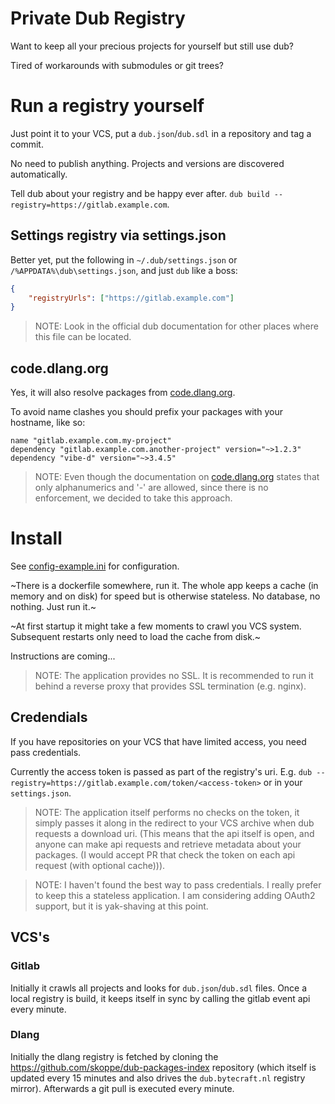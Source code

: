 # Private Dub Registry

Want to keep all your precious projects for yourself but still use dub?

Tired of workarounds with submodules or git trees?

# Run a registry yourself

Just point it to your VCS, put a `dub.json`/`dub.sdl` in a repository and tag a commit.

No need to publish anything. Projects and versions are discovered automatically.

Tell dub about your registry and be happy ever after. `dub build --registry=https://gitlab.example.com`.

## Settings registry via settings.json

Better yet, put the following in `~/.dub/settings.json` or `/%APPDATA%\dub\settings.json`, and just `dub` like a boss:

```json
{
	"registryUrls": ["https://gitlab.example.com"]
}
```

> NOTE: Look in the official dub documentation for other places where this file can be located.

## code.dlang.org

Yes, it will also resolve packages from [code.dlang.org](https://code.dlang.org).

To avoid name clashes you should prefix your packages with your hostname, like so:

```sdl
name "gitlab.example.com.my-project"
dependency "gitlab.example.com.another-project" version="~>1.2.3"
dependency "vibe-d" version="~>3.4.5"
```

> NOTE: Even though the documentation on [code.dlang.org](https://code.dlang.org) states that only alphanumerics and '-' are allowed, since there is no enforcement, we decided to take this approach.

# Install

See <a href="config-example.ini">config-example.ini</a> for configuration.

~There is a dockerfile somewhere, run it. The whole app keeps a cache (in memory and on disk) for speed but is otherwise stateless. No database, no nothing. Just run it.~

~At first startup it might take a few moments to crawl you VCS system. Subsequent restarts only need to load the cache from disk.~

Instructions are coming...

> NOTE: The application provides no SSL. It is recommended to run it behind a reverse proxy that provides SSL termination (e.g. nginx).

## Credendials

If you have repositories on your VCS that have limited access, you need pass credentials.

Currently the access token is passed as part of the registry's uri. E.g. `dub --registry=https://gitlab.example.com/token/<access-token>` or in your `settings.json`.

> NOTE: The application itself performs no checks on the token, it simply passes it along in the redirect to your VCS archive when dub requests a download uri. (This means that the api itself is open, and anyone can make api requests and retrieve metadata about your packages. (I would accept PR that check the token on each api request (with optional cache))).

> NOTE: I haven't found the best way to pass credentials. I really prefer to keep this a stateless application. I am considering adding OAuth2 support, but it is yak-shaving at this point.

## VCS's

### Gitlab

Initially it crawls all projects and looks for `dub.json`/`dub.sdl` files. Once a local registry is build, it keeps itself in sync by calling the gitlab event api every minute.

### Dlang

Initially the dlang registry is fetched by cloning the https://github.com/skoppe/dub-packages-index repository (which itself is updated every 15 minutes and also drives the `dub.bytecraft.nl` registry mirror). Afterwards a git pull is executed every minute.
